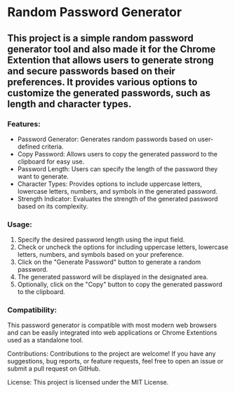 # Random Password Generator

## This project is a simple random password generator tool and also made it for the Chrome Extention that allows users to generate strong and secure passwords based on their preferences. It provides various options to customize the generated passwords, such as length and character types.

### Features:
- Password Generator: Generates random passwords based on user-defined criteria.
- Copy Password: Allows users to copy the generated password to the clipboard for easy use.
- Password Length: Users can specify the length of the password they want to generate.
- Character Types: Provides options to include uppercase letters, lowercase letters, numbers, and symbols in the generated password.
- Strength Indicator: Evaluates the strength of the generated password based on its complexity.

### Usage:
1. Specify the desired password length using the input field.
2. Check or uncheck the options for including uppercase letters, lowercase letters, numbers, and symbols based on your preference.
3. Click on the "Generate Password" button to generate a random password.
4. The generated password will be displayed in the designated area.
5. Optionally, click on the "Copy" button to copy the generated password to the clipboard.

### Compatibility:
This password generator is compatible with most modern web browsers and can be easily integrated into web applications or Chrome Extentions used as a standalone tool.

Contributions:
Contributions to the project are welcome! If you have any suggestions, bug reports, or feature requests, feel free to open an issue or submit a pull request on GitHub.

License:
This project is licensed under the MIT License.

